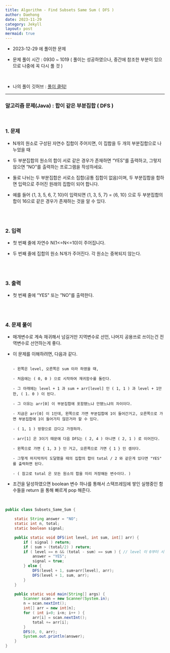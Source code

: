 ```yaml
---
title: Algorithm - Find Subsets Same Sum ( DFS )
author: Daehong
date: 2023-11-29
category: Jekyll
layout: post
mermaid: true
---
```


- 2023-12-29 에 풀이한 문제

- 문제 풀이 시간 : 0930 ~ 1019 ( 풀이는 성공하였으나, 중간에 참조한 부분이 있으므로 나중에 꼭 다시 풀 것 )

<br>

* 나의 풀이 깃허브 : 
[풀이 클릭!](https://github.com/JeonDaehong/study-java-algorithm/blob/main/dfs_bfs/Subsets_Same_Sum.java)

<hr>

### 알고리즘 문제(Java) : 합이 같은 부분집합 ( DFS )

<br>

### 1. 문제

 - N개의 원소로 구성된 자연수 집합이 주어지면, 이 집합을 두 개의 부분집합으로 나누었을 때
 
 - 두 부분집합의 원소의 합이 서로 같은 경우가 존재하면 “YES"를 출력하고, 그렇지 않으면 ”NO"를 출력하는 프로그램을 작성하세요.
 
 - 둘로 나뉘는 두 부분집합은 서로소 집합(공통 집합이 없음)이며, 두 부분집합을 합하면 입력으로 주어진 원래의 집합이 되어 합니다.
 
 - 예를 들어 {1, 3, 5, 6, 7, 10}이 입력되면 {1, 3, 5, 7} = {6, 10} 으로 두 부분집합의 합이 16으로 같은 경우가 존재하는 것을 알 수 있다.

<br>
<br>

### 2. 입력

 - 첫 번째 줄에 자연수 N(1<=N<=10)이 주어집니다.
 
 - 두 번째 줄에 집합의 원소 N개가 주어진다. 각 원소는 중복되지 않는다.

<br>
<br>

### 3. 출력

 - 첫 번째 줄에 “YES" 또는 ”NO"를 출력한다.

<br>
<br>

### 4. 문제 풀이
 - 매개변수로 계속 재귀해서 넘길거만 지역변수로 선언, 나머지 공용쓰로 쓰이는건 전역변수로 선언하는게 좋다.
 
 - 이 문제를 이해하려면, 다음과 같다.

	```

	- 왼쪽은 level, 오른쪽은 sum 이라 하였을 때,
	
 	- 처음에는 ( 0, 0 ) 으로 시작하여 재귀함수를 돌린다.
	
    - 그 아래에는 level + 1 과 sum + arr[level] 인 ( 1, 1 ) 과 level + 1만 한, ( 1. 0 ) 이 된다.
	
    - 그 이유는 arr[0] 이 부분집합에 포함됐느냐 안됐느냐의 차이이다.
	
    - 지금은 arr[0] 이 1인데, 왼쪽으로 가면 부분집합에 1이 들어간거고, 오른쪽으로 가면 부분집합에 1이 들어가지 않은거라 할 수 있다.
	
    - ( 1, 1 ) 방향으로 갔다고 가정하자.
	
    - arr[1] 은 3이기 때문에 다음 DFS는 ( 2, 4 ) 아니면 ( 2, 1 ) 로 이어진다.
	
    - 왼쪽으로 가면 { 1, 3 } 인 거고, 오른쪽으로 가면 { 1 } 인 셈이다.
	
    - 그렇게 마지막까지 도달했을 때의 집합의 합이 total / 2 와 같은게 있다면 "YES" 를 출력하면 된다.
	
    - ( 참고로 total 은 모든 원소의 합을 미리 저장해둔 변수이다. )

	```

 - 조건을 달성하였으면 boolean 변수 하나를 통해서 스택프레임에 쌓인 실행중인 함수들을 return 을 통해 빠르게 pop 해준다.
 
 <br>


```java
public class Subsets_Same_Sum {

    static String answer = "NO";
    static int n, total;
    static boolean signal;

    public static void DFS(int level, int sum, int[] arr) {
        if ( signal ) return;
        if ( sum > (total/2) ) return;
        if ( level == n && (total - sum) == sum ) { // level 이 0부터 시작, 원소 갯수가 5라면, 0,1,2,3,4 배열을 다 더하고 ( 총 5번 ) 와야지 부분집합 완성이다.
            answer = "YES";
            signal = true;
        } else {
            DFS(level + 1, sum+arr[level], arr);
            DFS(level + 1, sum, arr);
        }
    }

    public static void main(String[] args) {
        Scanner scan = new Scanner(System.in);
        n = scan.nextInt();
        int[] arr = new int[n];
        for ( int i=0; i<n; i++ ) {
            arr[i] = scan.nextInt();
            total += arr[i];
        }
        DFS(0, 0, arr);
        System.out.println(answer);
    }
}
```

<br>
<br>
<br>
<br>
<br>